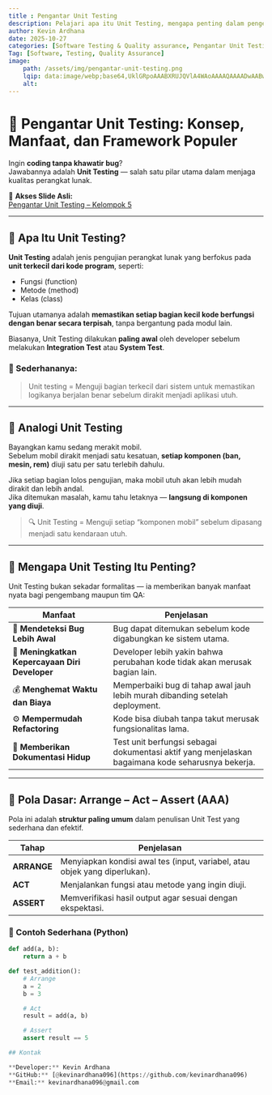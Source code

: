 ```yaml
---
title : Pengantar Unit Testing
description: Pelajari apa itu Unit Testing, mengapa penting dalam pengembangan perangkat lunak, pola dasar Arrange-Act-Assert (AAA), serta framework populer seperti JUnit, Pytest, dan Jest.
author: Kevin Ardhana
date: 2025-10-27
categories: [Software Testing & Quality assurance, Pengantar Unit Testing]
Tag: [Software, Testing, Quality Assurance]
image:
    path: /assets/img/pengantar-unit-testing.png
    lqip: data:image/webp;base64,UklGRpoAAABXRUJQVlA4WAoAAAAQAAAADwAABwAAQUxQSDIAAAARL0AmbZurmr57yyIiqE8oiG0bejIYEQTgqiDA9vqnsUSI6H+oAERp2HZ65qP/VIAWAFZQOCBCAAAA8AEAnQEqEAAIAAVAfCWkAALp8sF8rgRgAP7o9FDvMCkMde9PK7euH5M1m6VWoDXf2FkP3BqV0ZYbO6NA/VFIAAAA
    alt:
---
```


# 🧩 Pengantar Unit Testing: Konsep, Manfaat, dan Framework Populer

Ingin **coding tanpa khawatir bug**?  
Jawabannya adalah **Unit Testing** — salah satu pilar utama dalam menjaga kualitas perangkat lunak.

📂 **Akses Slide Asli:**  
[Pengantar Unit Testing – Kelompok 5](https://drive.google.com/file/d/1qSDpXubcQlTiRXuM2tdDO30rPo-3GkCS/view?usp=drive_link)

---

## 🧠 Apa Itu Unit Testing?

**Unit Testing** adalah jenis pengujian perangkat lunak yang berfokus pada **unit terkecil dari kode program**, seperti:
- Fungsi (function)
- Metode (method)
- Kelas (class)

Tujuan utamanya adalah **memastikan setiap bagian kecil kode berfungsi dengan benar secara terpisah**, tanpa bergantung pada modul lain.

Biasanya, Unit Testing dilakukan **paling awal** oleh developer sebelum melakukan **Integration Test** atau **System Test**.

### 🔧 Sederhananya:
> Unit testing = Menguji bagian terkecil dari sistem untuk memastikan logikanya berjalan benar sebelum dirakit menjadi aplikasi utuh.

---

## 🚗 Analogi Unit Testing

Bayangkan kamu sedang merakit mobil.  
Sebelum mobil dirakit menjadi satu kesatuan, **setiap komponen (ban, mesin, rem)** diuji satu per satu terlebih dahulu.

Jika setiap bagian lolos pengujian, maka mobil utuh akan lebih mudah dirakit dan lebih andal.  
Jika ditemukan masalah, kamu tahu letaknya — **langsung di komponen yang diuji**.

> 🔍 Unit Testing = Menguji setiap “komponen mobil” sebelum dipasang menjadi satu kendaraan utuh.

---

## 🎯 Mengapa Unit Testing Itu Penting?

Unit Testing bukan sekadar formalitas — ia memberikan banyak manfaat nyata bagi pengembang maupun tim QA:

| Manfaat | Penjelasan |
|----------|-------------|
| 🐛 **Mendeteksi Bug Lebih Awal** | Bug dapat ditemukan sebelum kode digabungkan ke sistem utama. |
| 🧠 **Meningkatkan Kepercayaan Diri Developer** | Developer lebih yakin bahwa perubahan kode tidak akan merusak bagian lain. |
| 💰 **Menghemat Waktu dan Biaya** | Memperbaiki bug di tahap awal jauh lebih murah dibanding setelah deployment. |
| ⚙️ **Mempermudah Refactoring** | Kode bisa diubah tanpa takut merusak fungsionalitas lama. |
| 📘 **Memberikan Dokumentasi Hidup** | Test unit berfungsi sebagai dokumentasi aktif yang menjelaskan bagaimana kode seharusnya bekerja. |

---

## 🧩 Pola Dasar: Arrange – Act – Assert (AAA)

Pola ini adalah **struktur paling umum** dalam penulisan Unit Test yang sederhana dan efektif.

| Tahap | Penjelasan |
|--------|-------------|
| **ARRANGE** | Menyiapkan kondisi awal tes (input, variabel, atau objek yang diperlukan). |
| **ACT** | Menjalankan fungsi atau metode yang ingin diuji. |
| **ASSERT** | Memverifikasi hasil output agar sesuai dengan ekspektasi. |

### 📘 Contoh Sederhana (Python)
```python
def add(a, b):
    return a + b

def test_addition():
    # Arrange
    a = 2
    b = 3

    # Act
    result = add(a, b)

    # Assert
    assert result == 5

## Kontak

**Developer:** Kevin Ardhana  
**GitHub:** [@kevinardhana096](https://github.com/kevinardhana096)   
**Email:** kevinardhana096@gmail.com  